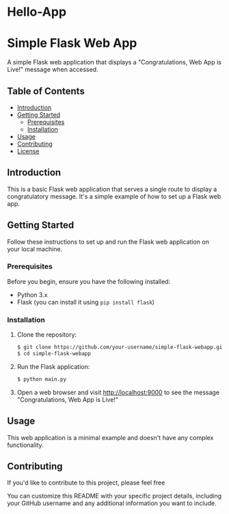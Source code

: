 # Hello-App

# Simple Flask Web App

A simple Flask web application that displays a "Congratulations, Web App is Live!" message when accessed.

## Table of Contents
- [Introduction](#introduction)
- [Getting Started](#getting-started)
  - [Prerequisites](#prerequisites)
  - [Installation](#installation)
- [Usage](#usage)
- [Contributing](#contributing)
- [License](#license)

## Introduction

This is a basic Flask web application that serves a single route to display a congratulatory message. It's a simple example of how to set up a Flask web app.

## Getting Started

Follow these instructions to set up and run the Flask web application on your local machine.

### Prerequisites

Before you begin, ensure you have the following installed:

- Python 3.x
- Flask (you can install it using `pip install flask`)

### Installation

1. Clone the repository:

   ```bash
   $ git clone https://github.com/your-username/simple-flask-webapp.git
   $ cd simple-flask-webapp
   ```

2. Run the Flask application:

   ```bash
   $ python main.py
   ```

3. Open a web browser and visit [http://localhost:9000](http://localhost:9000) to see the message "Congratulations, Web App is Live!"

## Usage

This web application is a minimal example and doesn't have any complex functionality.

## Contributing

If you'd like to contribute to this project, please feel free




You can customize this README with your specific project details, including your GitHub username and any additional information you want to include.
